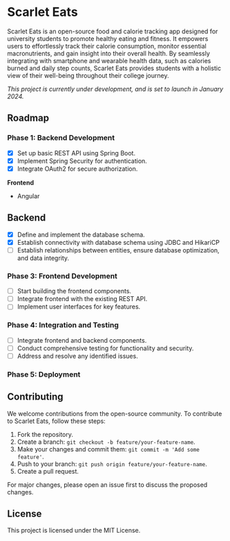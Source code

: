 # Scarlet Eats

Scarlet Eats is an open-source food and calorie tracking app designed for university students to promote healthy eating and fitness. It empowers users to effortlessly track their calorie consumption, monitor essential macronutrients, and gain insight into their overall health. By seamlessly integrating with smartphone and wearable health data, such as calories burned and daily step counts, Scarlet Eats provides students with a holistic view of their well-being throughout their college journey. 

_This project is currently under development, and is set to launch in January 2024._

## Roadmap

### Phase 1: Backend Development

- [x] Set up basic REST API using Spring Boot.
- [x] Implement Spring Security for authentication.
- [x] Integrate OAuth2 for secure authorization.

**Frontend**
- Angular

**Backend**
- 

- [x] Define and implement the database schema.
- [x] Establish connectivity with database schema using JDBC and HikariCP
- [ ] Establish relationships between entities, ensure database optimization, and data integrity.

### Phase 3: Frontend Development

- [ ] Start building the frontend components.
- [ ] Integrate frontend with the existing REST API.
- [ ] Implement user interfaces for key features.

### Phase 4: Integration and Testing

- [ ] Integrate frontend and backend components.
- [ ] Conduct comprehensive testing for functionality and security.
- [ ] Address and resolve any identified issues.

### Phase 5: Deployment

## Contributing

We welcome contributions from the open-source community. To contribute to Scarlet Eats, follow these steps:

1. Fork the repository.
2. Create a branch: `git checkout -b feature/your-feature-name`.
3. Make your changes and commit them: `git commit -m 'Add some feature'`.
4. Push to your branch: `git push origin feature/your-feature-name`.
5. Create a pull request.

For major changes, please open an issue first to discuss the proposed changes.

## License

This project is licensed under the MIT License.

